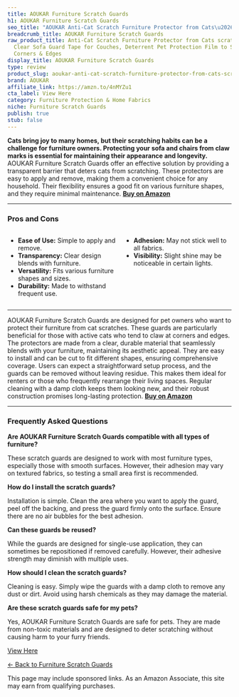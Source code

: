 ```yaml
---
title: AOUKAR Furniture Scratch Guards
h1: AOUKAR Furniture Scratch Guards
seo_title: "AOUKAR Anti-Cat Scratch Furniture Protector from Cats\u2026"
breadcrumb_title: AOUKAR Furniture Scratch Guards
raw_product_title: Anti-Cat Scratch Furniture Protector from Cats scratching-20-Pack
  Clear Sofa Guard Tape for Couches, Deterrent Pet Protection Film to Stop Cats Clawing
  Corners & Edges
display_title: AOUKAR Furniture Scratch Guards
type: review
product_slug: aoukar-anti-cat-scratch-furniture-protector-from-cats-scratching-20-pac-8ada56de
brand: AOUKAR
affiliate_link: https://amzn.to/4nMYZu1
cta_label: View Here
category: Furniture Protection & Home Fabrics
niche: Furniture Scratch Guards
publish: true
stub: false
---
```


<div id="intro" class="full-width">
  <p><strong>Cats bring joy to many homes, but their scratching habits can be a challenge for furniture owners. Protecting your sofa and chairs from claw marks is essential for maintaining their appearance and longevity.</strong> AOUKAR Furniture Scratch Guards offer an effective solution by providing a transparent barrier that deters cats from scratching. These protectors are easy to apply and remove, making them a convenient choice for any household. Their flexibility ensures a good fit on various furniture shapes, and they require minimal maintenance. <a href="https://amzn.to/4nMYZu1" rel="nofollow sponsored noopener" target="_blank"><strong>Buy on Amazon</strong></a></p>
</div>

<hr />
<h3 id="pros-cons">Pros and Cons</h3>
<div class="pc-grid" style="display:grid;grid-template-columns:1fr 1fr;gap:16px;">
  <ul>
    <li><strong>Ease of Use:</strong> Simple to apply and remove.</li>
    <li><strong>Transparency:</strong> Clear design blends with furniture.</li>
    <li><strong>Versatility:</strong> Fits various furniture shapes and sizes.</li>
    <li><strong>Durability:</strong> Made to withstand frequent use.</li>
  </ul>
  <ul>
    <li><strong>Adhesion:</strong> May not stick well to all fabrics.</li>
    <li><strong>Visibility:</strong> Slight shine may be noticeable in certain lights.</li>
  </ul>
</div>
<hr />

<div class="full-width">
  <p>AOUKAR Furniture Scratch Guards are designed for pet owners who want to protect their furniture from cat scratches. These guards are particularly beneficial for those with active cats who tend to claw at corners and edges. The protectors are made from a clear, durable material that seamlessly blends with your furniture, maintaining its aesthetic appeal. They are easy to install and can be cut to fit different shapes, ensuring comprehensive coverage. Users can expect a straightforward setup process, and the guards can be removed without leaving residue. This makes them ideal for renters or those who frequently rearrange their living spaces. Regular cleaning with a damp cloth keeps them looking new, and their robust construction promises long-lasting protection. <a href="https://amzn.to/4nMYZu1" rel="nofollow sponsored noopener" target="_blank"><strong>Buy on Amazon</strong></a></p>
</div>

<hr />
<h3 id="faqs">Frequently Asked Questions</h3>

<p><strong>Are AOUKAR Furniture Scratch Guards compatible with all types of furniture?</strong></p>
<p>These scratch guards are designed to work with most furniture types, especially those with smooth surfaces. However, their adhesion may vary on textured fabrics, so testing a small area first is recommended.</p>

<p><strong>How do I install the scratch guards?</strong></p>
<p>Installation is simple. Clean the area where you want to apply the guard, peel off the backing, and press the guard firmly onto the surface. Ensure there are no air bubbles for the best adhesion.</p>

<p><strong>Can these guards be reused?</strong></p>
<p>While the guards are designed for single-use application, they can sometimes be repositioned if removed carefully. However, their adhesive strength may diminish with multiple uses.</p>

<p><strong>How should I clean the scratch guards?</strong></p>
<p>Cleaning is easy. Simply wipe the guards with a damp cloth to remove any dust or dirt. Avoid using harsh chemicals as they may damage the material.</p>

<p><strong>Are these scratch guards safe for my pets?</strong></p>
<p>Yes, AOUKAR Furniture Scratch Guards are safe for pets. They are made from non-toxic materials and are designed to deter scratching without causing harm to your furry friends.</p>
<p><a class="btn" href="https://amzn.to/4nMYZu1" target="_blank" rel="nofollow sponsored noopener">View Here</a></p>
<p><a href="/roundups/furniture-protection-home-fabrics/furniture-scratch-guards/">← Back to Furniture Scratch Guards</a></p>
<aside class="disclosure">This page may include sponsored links. As an Amazon Associate, this site may earn from qualifying purchases.</aside>
